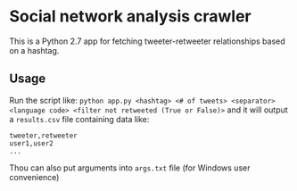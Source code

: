 # Social network analysis crawler
This is a Python 2.7 app for fetching tweeter-retweeter relationships based on a hashtag.

## Usage
Run the script like: `python app.py <hashtag> <# of tweets> <separator> <language code> <filter not retweeted (True or False)>` and it will output a `results.csv` file containing data like:
```
tweeter,retweeter
user1,user2
...
```

Thou can also put arguments into `args.txt` file (for Windows user convenience)
